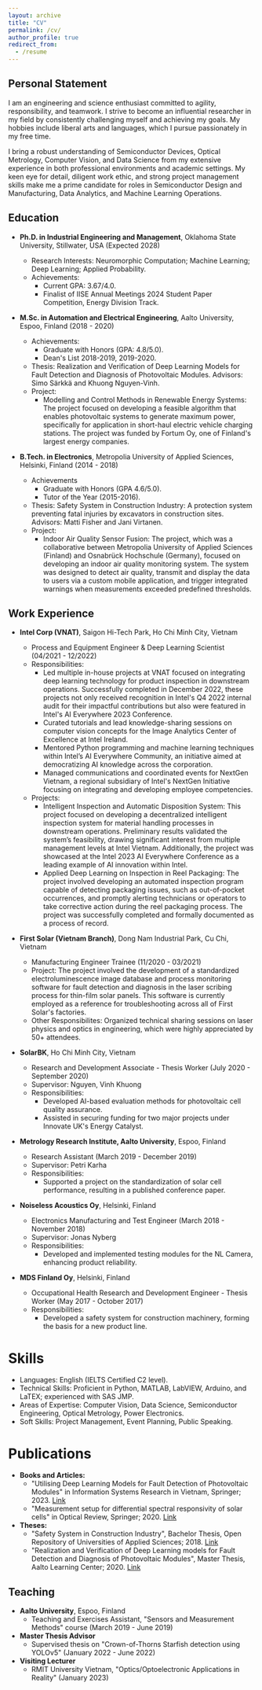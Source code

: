 ```yaml
---
layout: archive
title: "CV"
permalink: /cv/
author_profile: true
redirect_from:
  - /resume
---
```


## Personal Statement
I am an engineering and science enthusiast committed to agility, responsibility, and teamwork. I strive to become an influential researcher in my field by consistently challenging myself and achieving my goals. My hobbies include liberal arts and languages, which I pursue passionately in my free time.

I bring a robust understanding of Semiconductor Devices, Optical Metrology, Computer Vision, and Data Science from my extensive experience in both professional environments and academic settings. My keen eye for detail, diligent work ethic, and strong project management skills make me a prime candidate for roles in Semiconductor Design and Manufacturing, Data Analytics, and Machine Learning Operations.

## Education
* **Ph.D. in Industrial Engineering and Management**, Oklahoma State University, Stillwater, USA (Expected 2028)
  * Research Interests: Neuromorphic Computation; Machine Learning; Deep Learning; Applied Probability.
  * Achievements:
    * Current GPA: 3.67/4.0.
    * Finalist of IISE Annual Meetings 2024 Student Paper Competition, Energy Division Track.
* **M.Sc. in Automation and Electrical Engineering**, Aalto University, Espoo, Finland (2018 - 2020)
    * Achievements:
      * Graduate with Honors (GPA: 4.8/5.0).
      * Dean's List 2018-2019, 2019-2020.
  * Thesis: Realization and Verification of Deep Learning Models for Fault Detection and Diagnosis of Photovoltaic Modules. Advisors: Simo Särkkä and Khuong Nguyen-Vinh.
  * Project: 
    * Modelling and Control Methods in Renewable Energy Systems: The project focused on developing a feasible algorithm that enables photovoltaic systems to generate maximum power, specifically for application in short-haul electric vehicle charging stations. The project was funded by Fortum Oy, one of Finland's largest energy companies.

* **B.Tech. in Electronics**, Metropolia University of Applied Sciences, Helsinki, Finland (2014 - 2018)
  * Achievements
    * Graduate with Honors (GPA 4.6/5.0).
    * Tutor of the Year (2015-2016).
  * Thesis: Safety System in Construction Industry: A protection system preventing fatal injuries by excavators in construction sites. Advisors: Matti Fisher and Jani Virtanen.
  * Project: 
    * Indoor Air Quality Sensor Fusion: The project, which was a collaborative between Metropolia University of Applied Sciences (Finland) and Osnabrück Hochschule (Germany), focused on developing an indoor air quality monitoring system. The system was designed to detect air quality, transmit and display the data to users via a custom mobile application, and trigger integrated warnings when measurements exceeded predefined thresholds.

## Work Experience
* **Intel Corp (VNAT)**, Saigon Hi-Tech Park, Ho Chi Minh City, Vietnam
  * Process and Equipment Engineer & Deep Learning Scientist (04/2021 - 12/2022)
  * Responsibilities:
    * Led multiple in-house projects at VNAT focused on integrating deep learning technology for product inspection in downstream operations. Successfully completed in December 2022, these projects not only received recognition in Intel's Q4 2022 internal audit for their impactful contributions but also were featured in Intel's AI Everywhere 2023 Conference.
    * Curated tutorials and lead knowledge-sharing sessions on computer vision concepts for the Image Analytics Center of Excellence at Intel Ireland.
    * Mentored Python programming and machine learning techniques within Intel’s AI Everywhere Community, an initiative aimed at democratizing AI knowledge across the corporation.
    * Managed communications and coordinated events for NextGen Vietnam, a regional subsidiary of Intel's NextGen Initiative focusing on integrating and developing employee competencies.
  * Projects:
    * Intelligent Inspection and Automatic Disposition System: This project focused on developing a decentralized intelligent inspection system for material handling processes in downstream operations. Preliminary results validated the system’s feasibility, drawing significant interest from multiple management levels at Intel Vietnam. Additionally, the project was showcased at the Intel 2023 AI Everywhere Conference as a leading example of AI innovation within Intel.
    * Applied Deep Learning on Inspection in Reel Packaging: The project involved developing an automated inspection program capable of detecting packaging issues, such as out-of-pocket occurrences, and promptly alerting technicians or operators to take corrective action during the reel packaging process. The project was successfully completed and formally documented as a process of record.

* **First Solar (Vietnam Branch)**, Dong Nam Industrial Park, Cu Chi, Vietnam
  * Manufacturing Engineer Trainee (11/2020 - 03/2021)
  * Project: The project involved the development of a standardized electroluminescence image database and process monitoring software for fault detection and diagnosis in the laser scribing process for thin-film solar panels. This software is currently employed as a reference for troubleshooting across all of First Solar's factories.
  * Other Responsibilites: Organized technical sharing sessions on laser physics and optics in engineering, which were highly appreciated by 50+ attendees.

* **SolarBK**, Ho Chi Minh City, Vietnam
  * Research and Development Associate - Thesis Worker (July 2020 - September 2020)
  * Supervisor: Nguyen, Vinh Khuong
  * Responsibilities:
    * Developed AI-based evaluation methods for photovoltaic cell quality assurance.
    * Assisted in securing funding for two major projects under Innovate UK's Energy Catalyst.

* **Metrology Research Institute, Aalto University**, Espoo, Finland
  * Research Assistant (March 2019 - December 2019)
  * Supervisor: Petri Karha
  * Responsibilities:
    * Supported a project on the standardization of solar cell performance, resulting in a published conference paper.

* **Noiseless Acoustics Oy**, Helsinki, Finland
  * Electronics Manufacturing and Test Engineer (March 2018 - November 2018)
  * Supervisor: Jonas Nyberg
  * Responsibilities:
    * Developed and implemented testing modules for the NL Camera, enhancing product reliability.

* **MDS Finland Oy**, Helsinki, Finland
  * Occupational Health Research and Development Engineer - Thesis Worker (May 2017 - October 2017)
  * Responsibilities:
    * Developed a safety system for construction machinery, forming the basis for a new product line.

# Skills
* Languages: English (IELTS Certified C2 level).
* Technical Skills: Proficient in Python, MATLAB, LabVIEW, Arduino, and LaTEX; experienced with SAS JMP.
* Areas of Expertise: Computer Vision, Data Science, Semiconductor Engineering, Optical Metrology, Power Electronics.
* Soft Skills: Project Management, Event Planning, Public Speaking.

# Publications
* **Books and Articles:**
  * "Utilising Deep Learning Models for Fault Detection of Photovoltaic Modules" in Information Systems Research in Vietnam, Springer; 2023. [Link](https://infosys-vietnam-book.github.io/)
  * "Measurement setup for differential spectral responsivity of solar cells" in Optical Review, Springer; 2020. [Link](https://link.springer.com/article/10.1007/s10043-020-00584-x)
* **Theses:**
  * "Safety System in Construction Industry", Bachelor Thesis, Open Repository of Universities of Applied Sciences; 2018. [Link](https://www.theseus.fi/handle/10024/139396)
  * "Realization and Verification of Deep Learning models for Fault Detection and Diagnosis of Photovoltaic Modules", Master Thesis, Aalto Learning Center; 2020. [Link](https://aaltodoc.aalto.fi/handle/123456789/102461)

## Teaching
* **Aalto University**, Espoo, Finland
  * Teaching and Exercises Assistant, "Sensors and Measurement Methods" course (March 2019 - June 2019)
* **Master Thesis Advisor**
  * Supervised thesis on "Crown-of-Thorns Starfish detection using YOLOv5" (January 2022 - June 2022)
* **Visiting Lecturer**
  * RMIT University Vietnam, "Optics/Optoelectronic Applications in Reality" (January 2023)
